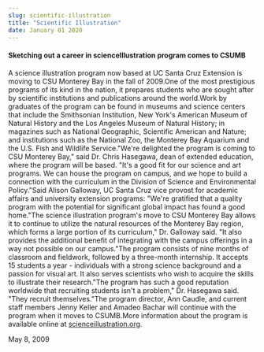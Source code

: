 ```yaml
---
slug: scientific-illustration
title: "Scientific Illustration"
date: January 01 2020
---
```


  
<h4></h4>
<h4>Sketching out a career in scienceIllustration program comes to CSUMB</h4>
<p>
  A science illustration program now based at UC Santa Cruz Extension is moving
  to CSU Monterey Bay in the fall of 2009.One of the most prestigious programs
  of its kind in the nation, it prepares students who are sought after by
  scientific institutions and publications around the world.Work by graduates of
  the program can be found in museums and science centers that include the
  Smithsonian Institution, New York's American Museum of Natural History and the
  Los Angeles Museum of Natural History; in magazines such as National
  Geographic, Scientific American and Nature; and institutions such as the
  National Zoo, the Monterey Bay Aquarium and the U.S. Fish and Wildlife
  Service."We're delighted the program is coming to CSU Monterey Bay," said Dr.
  Chris Hasegawa, dean of extended education, where the program will be based.
  "It's a good fit for our science and art programs. We can house the program on
  campus, and we hope to build a connection with the curriculum in the Division
  of Science and Environmental Policy."Said Alison Galloway, UC Santa Cruz vice
  provost for academic affairs and university extension programs: "We're
  gratified that a quality program with the potential for significant global
  impact has found a good home."The science illustration program's move to CSU
  Monterey Bay allows it to continue to utilize the natural resources of the
  Monterey Bay region, which forms a large portion of its curriculum," Dr.
  Galloway said. "It also provides the additional benefit of integrating with
  the campus offerings in a way not possible on our campus."The program consists
  of nine months of classroom and fieldwork, followed by a three-month
  internship. It accepts 15 students a year - individuals with a strong science
  background and a passion for visual art. It also serves scientists who wish to
  acquire the skills to illustrate their research."The program has such a good
  reputation worldwide that recruiting students isn't a problem," Dr. Hasegawa
  said. "They recruit themselves."The program director, Ann Caudle, and current
  staff members Jenny Keller and Amadeo Bachar will continue with the program
  when it moves to CSUMB.More information about the program is available online
  at <a href="https://www.scienceillustration.org">scienceillustration.org</a>.
</p>
<p></p>
<p>May 8, 2009</p>
<p></p>
 
